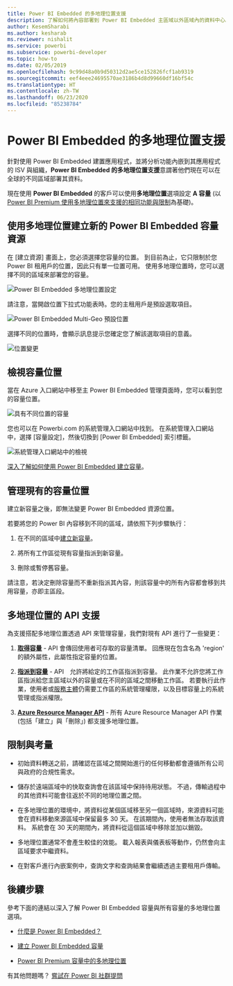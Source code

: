 ```yaml
---
title: Power BI Embedded 的多地理位置支援
description: 了解如何將內容部署到 Power BI Embedded 主區域以外區域內的資料中心。
author: KesemSharabi
ms.author: kesharab
ms.reviewer: nishalit
ms.service: powerbi
ms.subservice: powerbi-developer
ms.topic: how-to
ms.date: 02/05/2019
ms.openlocfilehash: 9c99d48a0b9d50312d2ae5ce152826fcf1ab9319
ms.sourcegitcommit: eef4eee24695570ae3186b4d8d99660df16bf54c
ms.translationtype: HT
ms.contentlocale: zh-TW
ms.lasthandoff: 06/23/2020
ms.locfileid: "85238784"
---
```

# <a name="multi-geo-support-for-power-bi-embedded"></a>Power BI Embedded 的多地理位置支援

針對使用 Power BI Embedded 建置應用程式，並將分析功能內嵌到其應用程式的 ISV 與組織，**Power BI Embedded 的多地理位置支援**意謂著他們現在可以在全球的不同區域部署其資料。

現在使用 **Power BI Embedded** 的客戶可以使用**多地理位置**選項設定 **A 容量** (以 [Power BI Premium 使用多地理位置來支援的相同功能與限制](../../admin/service-admin-premium-Multi-Geo.md)為基礎)。

## <a name="creating-new-power-bi-embedded-capacity-resource-with-multi-geo"></a>使用多地理位置建立新的 Power BI Embedded 容量資源

在 [建立資源] 畫面上，您必須選擇您容量的位置。 到目前為止，它只限制於您 Power BI 租用戶的位置，因此只有單一位置可用。 使用多地理位置時，您可以選擇不同的區域來部署您的容量。

![Power BI Embedded 多地理位置設定](media/embedded-multi-geo/pbie-multi-geo-setup.png)

請注意，當開啟位置下拉式功能表時。您的主租用戶是預設選取項目。
  
![Power BI Embedded Multi-Geo 預設位置](media/embedded-multi-geo/pbie-multi-geo-default-location.png)

選擇不同的位置時，會顯示訊息提示您確定您了解該選取項目的意義。

![位置變更](media/embedded-multi-geo/pbie-multi-geo-location-change.png)

## <a name="view-capacity-location"></a>檢視容量位置

當在 Azure 入口網站中移至主 Power BI Embedded 管理頁面時，您可以看到您的容量位置。

![具有不同位置的容量](media/embedded-multi-geo/pbie-multi-geo-location-different.png)

您也可以在 Powerbi.com 的系統管理入口網站中找到。 在系統管理入口網站中，選擇 [容量設定]，然後切換到 [Power BI Embedded] 索引標籤。

![系統管理入口網站中的檢視](media/embedded-multi-geo/pbie-multi-geo-admin-portal.png)

[深入了解如何使用 Power BI Embedded 建立容量](azure-pbie-create-capacity.md)。

## <a name="manage-existing-capacities-location"></a>管理現有的容量位置

建立新容量之後，即無法變更 Power BI Embedded 資源位置。

若要將您的 Power BI 內容移到不同的區域，請依照下列步驟執行：

1. 在不同的區域中[建立新容量](azure-pbie-create-capacity.md)。

2. 將所有工作區從現有容量指派到新容量。

3. 刪除或暫停舊容量。

請注意，若決定刪除容量而不重新指派其內容，則該容量中的所有內容都會移到共用容量，亦即主區段。

## <a name="api-support-for-multi-geo"></a>多地理位置的 API 支援

為支援搭配多地理位置透過 API 來管理容量，我們對現有 API 進行了一些變更：

1. **[取得容量](https://docs.microsoft.com/rest/api/power-bi/capacities/getcapacities)** - API 會傳回使用者可存取的容量清單。 回應現在包含名為 'region' 的額外屬性，此屬性指定容量的位置。

2. **[指派到容量](https://docs.microsoft.com/rest/api/power-bi/capacities)** - API　允許將給定的工作區指派到容量。 此作業不允許您將工作區指派給您主區域以外的容量或在不同的區域之間移動工作區。 若要執行此作業，使用者或[服務主體](embed-service-principal.md)仍需要工作區的系統管理權限，以及目標容量上的系統管理或指派權限。

3. **[Azure Resource Manager API](https://docs.microsoft.com/rest/api/power-bi-embedded/capacities)** - 所有 Azure Resource Manager API 作業 (包括「建立」與「刪除」) 都支援多地理位置。

## <a name="limitations-and-considerations"></a>限制與考量

* 初始資料轉送之前，請確認在區域之間開始進行的任何移動都會遵循所有公司與政府的合規性需求。

* 儲存於遠端區域中的快取查詢會在該區域中保持待用狀態。 不過，傳輸過程中的其他資料可能會往返於不同的地理位置之間。

* 在多地理位置的環境中，將資料從某個區域移至另一個區域時，來源資料可能會在資料移動來源區域中保留最多 30 天。 在該期間內，使用者無法存取該資料。 系統會在 30 天的期間內，將資料從這個區域中移除並加以銷毀。

* 多地理位置通常不會產生較佳的效能。 載入報表與儀表板等動作，仍然會向主區域要求中繼資料。

* 在對客戶進行內嵌案例中，查詢文字和查詢結果會繼續透過主要租用戶傳輸。

## <a name="next-steps"></a>後續步驟

參考下面的連結以深入了解 Power BI Embedded 容量與所有容量的多地理位置選項。

* [什麼是 Power BI Embedded？](azure-pbie-what-is-power-bi-embedded.md)

* [建立 Power BI Embedded 容量](azure-pbie-create-capacity.md)

* [Power BI Premium 容量中的多地理位置](../../admin/service-admin-premium-multi-geo.md)

有其他問題嗎？ [嘗試在 Power BI 社群提問](https://community.powerbi.com/)